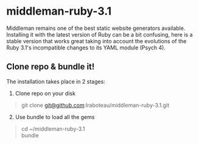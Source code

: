 # middleman-ruby-3.1
Middleman remains one of the best static website generators available.  Installing it with the latest version of Ruby can be a bit confusing, here is a stable version that works great taking into account the evolutions of the Ruby 3.1's incompatible changes to its YAML module (Psych 4).

## Clone repo & bundle it!

The installation takes place in 2 stages:

1. Clone repo on your disk

> git clone git@github.com:lraboteau/middleman-ruby-3.1.git

2. Use bundle to load all the gems

> cd ~/middleman-ruby-3.1<br />
  bundle
